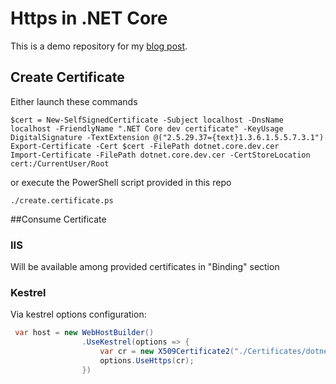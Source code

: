 ﻿# Https in .NET Core

This is a demo repository for my [blog post](http://craftsmanatwork.guru/-net-core-playing-with-https/).

## Create Certificate

Either launch these commands
``` 
$cert = New-SelfSignedCertificate -Subject localhost -DnsName localhost -FriendlyName ".NET Core dev certificate" -KeyUsage DigitalSignature -TextExtension @("2.5.29.37={text}1.3.6.1.5.5.7.3.1") 
Export-Certificate -Cert $cert -FilePath dotnet.core.dev.cer
Import-Certificate -FilePath dotnet.core.dev.cer -CertStoreLocation cert:/CurrentUser/Root
```

or execute the PowerShell script provided in this repo

```
./create.certificate.ps
```

##Consume Certificate

### IIS

Will be available among provided certificates in "Binding" section


### Kestrel

Via kestrel options configuration:

```csharp
 var host = new WebHostBuilder()
                .UseKestrel(options => {
                    var cr = new X509Certificate2("./Certificates/dotnet.core.dev.cer");
                    options.UseHttps(cr);
                })
```